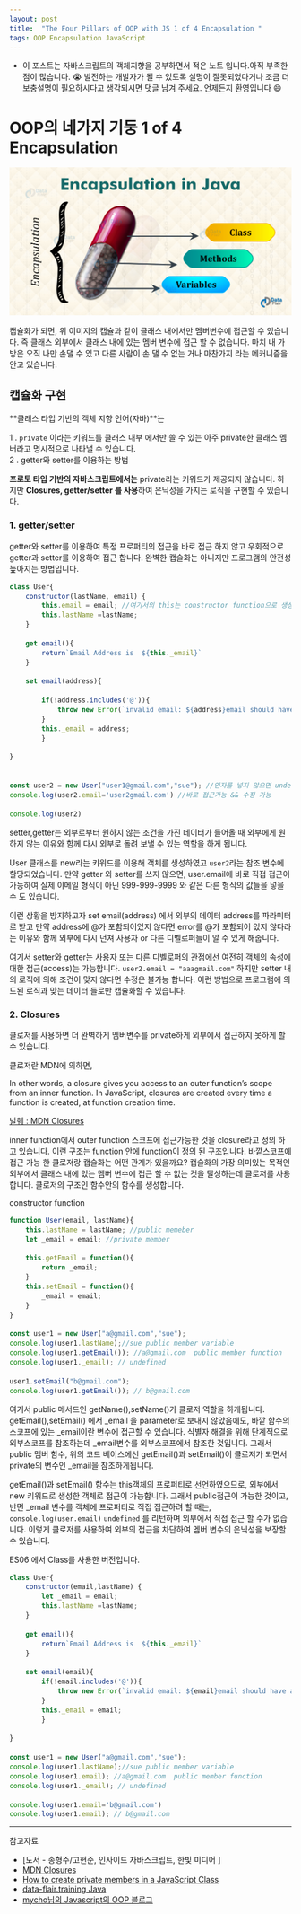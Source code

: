 ```yaml
---
layout: post
title:  "The Four Pillars of OOP with JS 1 of 4 Encapsulation "
tags: OOP Encapsulation JavaScript
---
```


* 이 포스트는 자바스크립트의 객체지향을 공부하면서 적은 노트 입니다.아직 부족한 점이 많습니다. 😭 발전하는 개발자가 될 수 있도록 설명이 잘못되었다거나 조금 더 보충설명이 필요하시다고 생각되시면 댓글 남겨 주세요. 언제든지 환영입니다 😄


# OOP의 네가지 기둥 1 of 4 Encapsulation

![image](/assets/oopImgs/encapsulation.png)

캡슐화가 되면, 위 이미지의 캡슐과 같이 클래스 내에서만 멤버변수에 접근할 수 있습니다. 즉 클래스 외부에서 클래스 내에 있는 멤버 변수에 접근 할 수 없습니다.
마치 내 가방은 오직 나만 손댈 수 있고 다른 사람이 손 댈 수 없는 거나 마찬가지 라는 메커니즘을 안고 있습니다.

## 캡슐화 구현

**클래스 타입 기반의 객체 지향 언어(자바)**는

1 . ```private``` 이라는 키워드를 클래스 내부 에서만 쓸 수 있는 아주 private한 클래스 멤버라고 명시적으로 나타낼 수 있습니다.  
2 . getter와  setter를 이용하는 방법 

**프로토 타입 기반의 자바스크립트에서는** private라는 키워드가 제공되지 않습니다. 하지만 **Closures, getter/setter 를 사용**하여 은닉성을 가지는 로직을 구현할 수 있습니다.

### **1. getter/setter**
getter와 setter를 이용하여 특정 프로퍼티의 접근을 바로 접근 하지 않고 우회적으로 getter과 setter를 이용하여 접근 합니다. 완벽한 캡슐화는 아니지만 프로그램의 안전성 높아지는 방법입니다.
```javascript
class User{
    constructor(lastName, email) {   
        this.email = email; //여기서의 this는 constructor function으로 생성할 수 있는 해당 객체를 의미한다.
        this.lastName =lastName;
    }
    
    get email(){
        return`Email Address is  ${this._email}`
    }
    
    set email(address){ 
       
        if(!address.includes('@')){
            throw new Error(`invalid email: ${address}email should have a @`);
        } 
        this._email = address;
        }
    
}


const user2 = new User("user1@gmail.com","sue"); //인자를 넣지 않으면 undefined 로 리턴한다.
console.log(user2.email='user2gmail.com') //바로 접근가능 && 수정 가능 

console.log(user2)

``` 
setter,getter는 외부로부터 원하지 않는 조건을 가진 데이터가 들어올 때 외부에게 원하지 않는 이유와 함께 다시 외부로 돌려 보낼 수 있는 역할을 하게 됩니다. 

User 클래스를 new라는 키워드를 이용해 객체를 생성하였고 ```user2```라는 참조 변수에 할당되었습니다. 만약 getter 와  setter를 쓰지 않으면, user.email에 바로 직접 접근이 가능하여 실제 이메일 형식이 아닌 999-999-9999 와 같은 다른 형식의 값들을 넣을 수 도 있습니다.  

이런 상황을 방지하고자 set email(address) 에서 외부의 데이터 address를 파라미터로 받고 만약 address에 @가 포함되어있지 않다면 error를 @가 포함되어 있지 않다라는 이유와 함께 외부에 다시 던져 사용자 or 다른 디벨로퍼들이 알 수 있게 해줍니다. 

여기서 setter와 getter는 사용자 또는 다른 디벨로퍼의 관점에선 여전히 객체의 속성에 대한 접근(access)는 가능합니다. ```user2.email = "aaagmail.com"``` 하지만 setter 내의 로직에 의해 조건이 맞지 않다면 수정은 불가능 합니다. 이런 방법으로 프로그램에 의도된 로직과 맞는 데이터 들로만 캡슐화할 수 있습니다.

### 2. **Closures**

클로저를 사용하면 더 완벽하게 멤버변수를 private하게 외부에서 접근하지 못하게 할 수 있습니다.

클로저란 MDN에 의하면,  

>
 In other words, a closure gives you access to an outer function’s scope from an inner function. In JavaScript, closures are created every time a function is created, at function creation time.
>
[발췌 : MDN Closures](https://developer.mozilla.org/en-US/docs/Web/JavaScript/Closures)

inner function에서 outer function 스코프에 접근가능한 것을 closure라고 정의 하고 있습니다. 이런 구조는 function 안에 function이 정의 된 구조입니다. 
바깥스코프에 접근 가능 한 클로저랑 캡슐화는 어떤 관계가 있을까요?  캡슐화의 가장 의미있는 목적인 외부에서 클래스 내에 있는 멤버 변수에 접근 할 수 없는 것을 달성하는데 클로저를 사용합니다. 
클로저의 구조인 함수안의 함수를 생성합니다. 

constructor function
```javascript
function User(email, lastName){
    this.lastName = lastName; //public memeber
    let _email = email; //private member

    this.getEmail = function(){
        return _email;
    }
    this.setEmail = function(){
        _email = email;
    }
} 

const user1 = new User("a@gmail.com","sue");
console.log(user1.lastName);//sue public member variable 
console.log(user1.getEmail()); //a@gmail.com  public member function 
console.log(user1._email); // undefined 

user1.setEmail("b@gmail.com");
console.log(user1.getEmail()); // b@gmail.com
```
여기서 public 메서드인 getName(),setName()가 클로저 역할을 하게됩니다. getEmail(),setEmail() 에서 _email 을 parameter로 보내지 않았음에도, 바깥 함수의 스코프에 있는 _email이란 변수에 접근할 수 있습니다. 식별자 해결을 위해 단계적으로 외부스코프를 참조하는데 _email변수를 외부스코프에서 참조한 것입니다.  그래서 public 멤버 함수, 위의 코드 베이스에선 getEmail()과 setEmail()이 클로저가 되면서 private의 변수인 _email을 참조하게됩니다.   

getEmail()과 setEmail() 함수는 this객체의 프로퍼티로 선언하였으므로, 외부에서 new 키워드로 생성한 객체로 접근이 가능합니다. 그래서 public접근이 가능한 것이고, 반면 _email 변수를 객체에 프로퍼티로 직접 접근하려 할 때는, ```console.log(user.email)``` ```undefined``` 를 리턴하며 외부에서 직접 접근 할 수가 없습니다. 이렇게 클로저를 사용하여 외부의 접근을 차단하여 멤버 변수의 은닉성을 보장할 수 있습니다.

ES06 에서 Class를 사용한 버전입니다.
```javascript
class User{
    constructor(email,lastName) {   
        let _email = email; 
        this.lastName =lastName;
    }
    
    get email(){
        return`Email Address is  ${this._email}`
    }
    
    set email(email){
        if(!email.includes('@')){
            throw new Error(`invalid email: ${email}email should have a @`);
        } 
        this._email = email;
        }
    
}

const user1 = new User("a@gmail.com","sue");
console.log(user1.lastName);//sue public member variable 
console.log(user1.email); //a@gmail.com  public member function 
console.log(user1._email); // undefined 

console.log(user1.email='b@gmail.com')
console.log(user1.email); // b@gmail.com
```

---
참고자료 
* [도서 - 송형주/고현준, 인사이드 자바스크립트, 한빛 미디어 ]
* [MDN Closures](https://developer.mozilla.org/en-US/docs/Web/JavaScript/Closures)
* [How to create private members in a JavaScript Class](https://javascript.plainenglish.io/private-member-in-javascript-class-2359ef666aaf)
* [data-flair.training Java](https://data-flair.training/blogs/encapsulation-in-java/)
* [mycho님의 Javascript의 OOP 블로그](https://blog.naver.com/mycho/221834436536)
